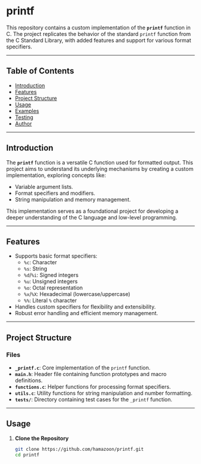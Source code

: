 # printf

This repository contains a custom implementation of the **`printf`** function in C. The project replicates the behavior of the standard `printf` function from the C Standard Library, with added features and support for various format specifiers.

---

## Table of Contents

- [Introduction](#introduction)
- [Features](#features)
- [Project Structure](#project-structure)
- [Usage](#usage)
- [Examples](#examples)
- [Testing](#testing)
- [Author](#author)

---

## Introduction

The **`printf`** function is a versatile C function used for formatted output. This project aims to understand its underlying mechanisms by creating a custom implementation, exploring concepts like:
- Variable argument lists.
- Format specifiers and modifiers.
- String manipulation and memory management.

This implementation serves as a foundational project for developing a deeper understanding of the C language and low-level programming.

---

## Features

- Supports basic format specifiers:
  - `%c`: Character
  - `%s`: String
  - `%d`/`%i`: Signed integers
  - `%u`: Unsigned integers
  - `%o`: Octal representation
  - `%x`/`%X`: Hexadecimal (lowercase/uppercase)
  - `%%`: Literal `%` character
- Handles custom specifiers for flexibility and extensibility.
- Robust error handling and efficient memory management.

---

## Project Structure

### Files

- **`_printf.c`**: Core implementation of the `printf` function.
- **`main.h`**: Header file containing function prototypes and macro definitions.
- **`functions.c`**: Helper functions for processing format specifiers.
- **`utils.c`**: Utility functions for string manipulation and number formatting.
- **`tests/`**: Directory containing test cases for the `_printf` function.

---

## Usage

1. **Clone the Repository**
   ```bash
   git clone https://github.com/hamazoon/printf.git
   cd printf

